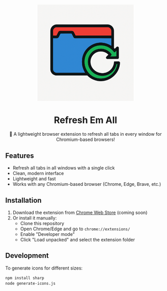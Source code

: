 <p align="center">
  <img src="https://raw.githubusercontent.com/UBRN/refresh-em-all/main/assets/icon-refresh-em-colorful.png" alt="Refresh Em All Icon" width="60%" style="max-width: 100%; min-width: auto;" />
</p>

<h1 align="center">Refresh Em All</h1>

<p align="center">🚀 A lightweight browser extension to refresh all tabs in every window for Chromium-based browsers!</p>

## Features

- Refresh all tabs in all windows with a single click
- Clean, modern interface
- Lightweight and fast
- Works with any Chromium-based browser (Chrome, Edge, Brave, etc.)

## Installation

1. Download the extension from [Chrome Web Store](#) (coming soon)
2. Or install it manually:
   - Clone this repository
   - Open Chrome/Edge and go to `chrome://extensions/`
   - Enable "Developer mode"
   - Click "Load unpacked" and select the extension folder

## Development

To generate icons for different sizes:

```bash
npm install sharp
node generate-icons.js
```